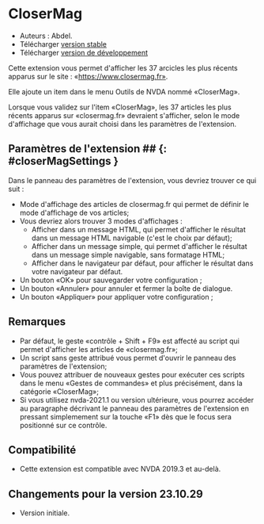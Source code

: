 # CloserMag #

* Auteurs : Abdel.
* Télécharger [version stable][1]
* Télécharger [version de développement][2]

Cette extension vous permet d'afficher les 37 arcicles les plus récents apparus sur le site : «https://www.closermag.fr».

Elle ajoute un item	 dans le menu Outils de NVDA nommé «CloserMag».

Lorsque vous validez sur l'item «CloserMag», les 37 articles les plus récents apparus sur «closermag.fr» devraient s'afficher, selon le mode d'affichage que vous aurait choisi dans les paramètres de l'extension.

## Paramètres de l'extension ## {: #closerMagSettings }

Dans le panneau des paramètres de l'extension, vous devriez trouver ce qui suit :

* Mode d'affichage des articles de closermag.fr qui permet de définir le mode d'affichage de vos articles;
* Vous devriez alors trouver 3 modes d'affichages :
    * Afficher dans un message HTML, qui permet d'afficher le résultat dans un message HTML navigable (c'est le choix par défaut);
    * Afficher dans un message simple, qui permet d'afficher le résultat dans un message simple navigable, sans formatage HTML;
    * Afficher dans le navigateur par défaut, pour afficher le résultat dans votre navigateur par défaut.
* Un bouton «OK» pour sauvegarder votre configuration ;
* Un bouton «Annuler» pour annuler et fermer la boîte de dialogue.
* Un bouton «Appliquer» pour appliquer votre configuration ;

## Remarques ##

* Par défaut, le geste «contrôle + Shift + F9» est affecté au script qui permet d'afficher les articles de «closermag.fr»;
* Un script sans geste attribué vous permet d'ouvrir le panneau des paramètres de l'extension;
* Vous pouvez attribuer de nouveaux gestes pour exécuter ces scripts dans le menu «Gestes de commandes» et plus précisément, dans la catégorie «CloserMag»;
* Si vous utilisez nvda-2021.1 ou version ultérieure, vous pourrez accéder au paragraphe décrivant le panneau des paramètres de l'extension en pressant simplemement sur la touche «F1» dès que le focus sera positionné sur ce contrôle.

## Compatibilité ##

* Cette extension est compatible avec NVDA 2019.3 et au-delà.

## Changements pour la version 23.10.29 ##

* Version initiale.

[1]: https://github.com/abdel792/closerMag/releases/download/v23.10.29/closerMag-23.10.29.nvda-addon

[2]: http://cyber25.free.fr/nvda-addons/closerMag-23.10.29-dev.nvda-addon
